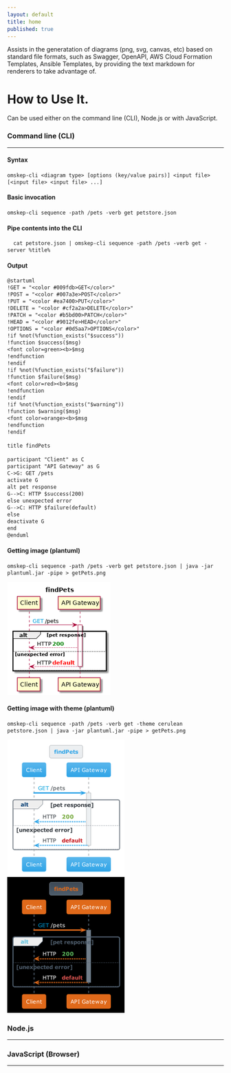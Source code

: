 ```yaml
---
layout: default
title: home
published: true
---
```


Assists in the generatation of diagrams (png, svg, canvas, etc) based on standard file formats, such as Swagger, OpenAPI, AWS Cloud Formation Templates, Ansible Templates, by providing the text markdown for renderers to take advantage of.

# How to Use It.
Can be used either on the command line (CLI), Node.js or with JavaScript.

### Command line (CLI)
<hr/>
  
#### Syntax
~~~
omskep-cli <diagram type> [options (key/value pairs)] <input file> [<input file> <input file> ...]

~~~

#### Basic invocation
~~~
omskep-cli sequence -path /pets -verb get petstore.json
~~~

#### Pipe contents into the CLI
~~~
  cat petstore.json | omskep-cli sequence -path /pets -verb get -server %title% 
~~~

#### Output
~~~
@startuml
!GET = "<color #009fdb>GET</color>"
!POST = "<color #007a3e>POST</color>"
!PUT = "<color #ea7400>PUT</color>"
!DELETE = "<color #cf2a2a>DELETE</color>"
!PATCH = "<color #b5bd00>PATCH</color>"
!HEAD = "<color #9012fe>HEAD</color>"
!OPTIONS = "<color #0d5aa7>OPTIONS</color>"
!if %not(%function_exists("$success"))
!function $success($msg)
<font color=green><b>$msg
!endfunction
!endif
!if %not(%function_exists("$failure"))
!function $failure($msg)
<font color=red><b>$msg
!endfunction
!endif
!if %not(%function_exists("$warning"))
!function $warning($msg)
<font color=orange><b>$msg
!endfunction
!endif

title findPets

participant "Client" as C
participant "API Gateway" as G
C->G: GET /pets
activate G
alt pet response
G-->C: HTTP $success(200)
else unexpected error
G-->C: HTTP $failure(default)
else 
deactivate G
end
@enduml

~~~

#### Getting image (plantuml)
~~~
omskep-cli sequence -path /pets -verb get petstore.json | java -jar plantuml.jar -pipe > getPets.png
~~~

![getPets Diagram](getPets.png)

#### Getting image with theme (plantuml)
~~~
omskep-cli sequence -path /pets -verb get -theme cerulean petstore.json | java -jar plantuml.jar -pipe > getPets.png
~~~

![getPets Cerulean Diagram](getPets-cerulean.png) ![getPets Superhero Diagram](getPets-superhero.png)


### Node.js
<hr/>

### JavaScript (Browser)
<hr/>

